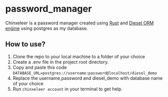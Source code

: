 # password_manager

Chinxeleer is a password manager created using [Rust](https://www.rust-lang.org/) and [Diesel ORM engine](https://diesel.rs/) using postgres as my database.

## How to use?

1. Clone the repo to your local machine to a folder of your choice
2. Create a .env file in the project root directory.
3. Copy and paste this code `DATABASE_URL=postgres://username:password@localhost/diesel_demo`
4. Replace the username,password and diesel_demo with database name of your choice
5. Run ` chinxeleer account ` in your terminal to get help.
